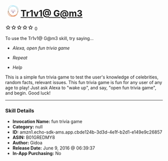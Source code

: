 # &nbsp;<img src="skill_icon" alt="Tr1v1@ G@m3 icon" width="36"> [Tr1v1@ G@m3](http://alexa.amazon.com/#skills/amzn1.echo-sdk-ams.app.cbde124b-3d3d-4e1f-b2d1-e149e9c26857)
![0 stars](../../images/ic_star_border_black_18dp_1x.png)![0 stars](../../images/ic_star_border_black_18dp_1x.png)![0 stars](../../images/ic_star_border_black_18dp_1x.png)![0 stars](../../images/ic_star_border_black_18dp_1x.png)![0 stars](../../images/ic_star_border_black_18dp_1x.png) 0

To use the Tr1v1@ G@m3 skill, try saying...

* *Alexa, open fun trivia game*

* *Repeat*

* *Help*

This is a simple fun trivia game to test the user's knowledge of celebrities, random facts, relevant issues. This fun trivia game is fun for any user of any age to play! Just ask Alexa to "wake up", and say, "open fun trivia game", and begin. Good luck!

***

### Skill Details

* **Invocation Name:** fun trivia game
* **Category:** null
* **ID:** amzn1.echo-sdk-ams.app.cbde124b-3d3d-4e1f-b2d1-e149e9c26857
* **ASIN:** B01GREDMY8
* **Author:** Gidoa
* **Release Date:** June 9, 2016 @ 06:39:37
* **In-App Purchasing:** No
